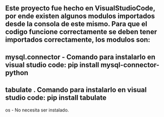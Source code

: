 Este proyecto fue hecho en VisualStudioCode, por ende existen algunos modulos importados desde la consola de este mismo.
Para que el codigo funcione correctamente se deben tener importados correctamente, los modulos son:
---------------------------------------------------------------------------------------------------
mysql.connector - Comando para instalarlo en visual studio code: pip install mysql-connector-python
------------------------------------------------------------------------------
tabulate . Comando para instalarlo en visual studio code: pip install tabulate
-------------------------------
os - No necesita ser instalado.
